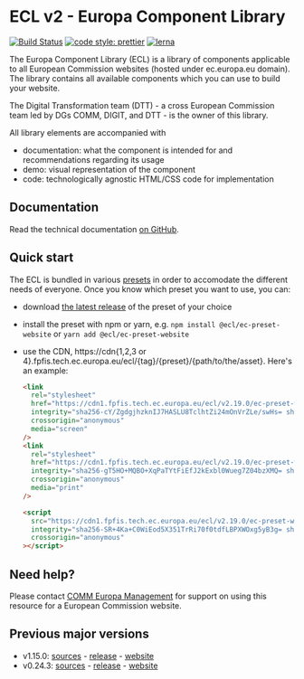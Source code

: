 # ECL v2 - Europa Component Library

[![Build Status](https://drone.fpfis.eu/api/badges/ec-europa/europa-component-library/status.svg)](https://drone.fpfis.eu/ec-europa/europa-component-library)
[![code style: prettier](https://img.shields.io/badge/code_style-prettier-ff69b4.svg?style=flat-square)](https://github.com/prettier/prettier)
[![lerna](https://img.shields.io/badge/maintained%20with-lerna-cc00ff.svg)](https://lernajs.io/)

The Europa Component Library (ECL) is a library of components applicable to all European Commission websites (hosted under ec.europa.eu domain). The library contains all available components which you can use to build your website.

The Digital Transformation team (DTT) - a cross European Commission team led by DGs COMM, DIGIT, and DTT - is the owner of this library.

All library elements are accompanied with

- documentation: what the component is intended for and recommendations regarding its usage
- demo: visual representation of the component
- code: technologically agnostic HTML/CSS code for implementation

## Documentation

Read the technical documentation [on GitHub](docs/README.md).

## Quick start

The ECL is bundled in various [presets](docs/06-presets.md) in order to accomodate the different needs of everyone. Once you know which preset you want to use, you can:

- download [the latest release](https://github.com/ec-europa/europa-component-library/releases/latest) of the preset of your choice
- install the preset with npm or yarn, e.g. `npm install @ecl/ec-preset-website` or `yarn add @ecl/ec-preset-website`
- use the CDN, https://cdn{1,2,3 or 4}.fpfis.tech.ec.europa.eu/ecl/{tag}/{preset}/{path/to/the/asset}. Here's an example:

  ```html
  <link
    rel="stylesheet"
    href="https://cdn1.fpfis.tech.ec.europa.eu/ecl/v2.19.0/ec-preset-website/styles/ecl-ec-preset-website.css"
    integrity="sha256-cY/ZgdgjhzknIJ7HASLU8TclhtZi24mOnVrZLe/swHs= sha384-r6JFzquBnlAads0lWxTzTQPcoCXYuLpjbXWzHYTcmO9L3iPfd+TFyn7fyBesCHlt sha512-0vEETlCJ001fXGpF8mZ1vrCOzeAe3QB6K/UY9ctEgq/MUXO6n9ITDlfMuLD8ao15KM5y4LlUAMCPh0ugujBwlQ=="
    crossorigin="anonymous"
    media="screen"
  />
  <link
    rel="stylesheet"
    href="https://cdn1.fpfis.tech.ec.europa.eu/ecl/v2.19.0/ec-preset-website/styles/ecl-ec-preset-website-print.css"
    integrity="sha256-gT5HO+MQBO+XqPaTYtFiEfJ2kExbl0Wueg7Z04bzXMQ= sha384-6QTQCgZvrWrRVZsrnLrjt9gJsXPNI/2TtlbKHKJ0WVEfSC1wKTr5fIIVNoACnX5o sha512-UY0ybpgXtrJFDjmAU63C7t/rnlf86JqqcP0DclLvsnFLLeLZlZ7BsDLu7B8meZOAWFpWoqzbFri1ApWcxIOtiw=="
    crossorigin="anonymous"
    media="print"
  />
  ```

  ```html
  <script
    src="https://cdn1.fpfis.tech.ec.europa.eu/ecl/v2.19.0/ec-preset-website/scripts/ecl-ec-preset-website.js"
    integrity="sha256-SR+4Ka+C0WiEod5X351TrRi70f0tdfLBPXWOxg5yB3g= sha384-OxUsLkodD2Lr9LofKU/BKcH3AsOmw4eSU6P/4FiwsuPFZj76tVs1UQ/0ESsWwEUp sha512-yHezIFmJPNcTjFdC3VFzq659JdiVa2DyNPyCOMvAyTvxCLK0DlmUZNIIvb0so7fF6MlI6qhMemL+G+q2Jc3JkA=="
    crossorigin="anonymous"
  ></script>
  ```

## Need help?

Please contact [COMM Europa Management](mailto:Europamanagement@ec.europa.eu) for support on using this resource for a European Commission website.

## Previous major versions

- v1.15.0: [sources](https://github.com/ec-europa/europa-component-library/tree/v1) - [release](https://github.com/ec-europa/europa-component-library/releases/tag/v1.15.0) - [website](https://ec.europa.eu/component-library/v1.15.0/)
- v0.24.3: [sources](https://github.com/ec-europa/europa-component-library/tree/v0) - [release](https://github.com/ec-europa/europa-component-library/releases/tag/v0.24.3) - [website](https://ec.europa.eu/component-library/v0.24.3/)
